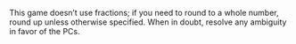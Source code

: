 This game doesn’t use fractions; if you need to round to a whole number, round up unless otherwise specified. When in doubt, resolve any ambiguity in favor of the PCs.
